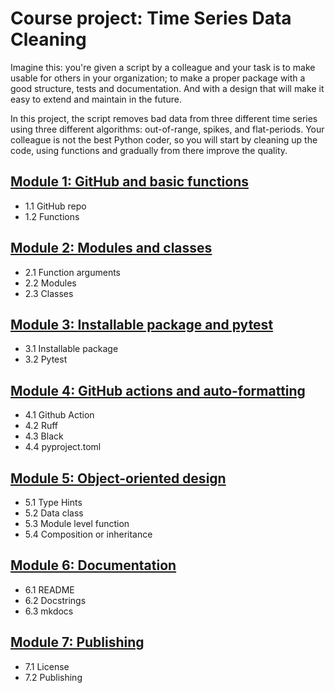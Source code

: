 # Course project: Time Series Data Cleaning

Imagine this: you're given a script by a colleague and your task is to make usable for others in your organization; to make a proper package with a good structure, tests and documentation. And with a design that will make it easy to extend and maintain in the future.  

In this project, the script removes bad data from three different time series using three different algorithms: out-of-range, spikes, and flat-periods. Your colleague is not the best Python coder, so you will start by cleaning up the code, using functions and gradually from there improve the quality. 


## [Module 1: GitHub and basic functions](Project_module_01.md)

- 1.1 GitHub repo
- 1.2 Functions


## [Module 2: Modules and classes](Project_module_02.md)

- 2.1 Function arguments
- 2.2 Modules
- 2.3 Classes


## [Module 3: Installable package and pytest](Project_module_03.md)

- 3.1 Installable package
- 3.2 Pytest


## [Module 4: GitHub actions and auto-formatting](Project_module_04.md)

- 4.1 Github Action
- 4.2 Ruff
- 4.3 Black
- 4.4 pyproject.toml


## [Module 5: Object-oriented design](Project_module_05.md)

- 5.1 Type Hints
- 5.2 Data class
- 5.3 Module level function
- 5.4 Composition or inheritance


## [Module 6: Documentation](Project_module_06.md)

- 6.1 README
- 6.2 Docstrings
- 6.3 mkdocs


##  [Module 7: Publishing](Project_module_07.md)

- 7.1 License
- 7.2 Publishing
